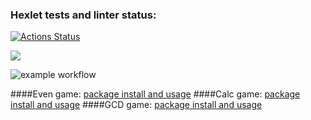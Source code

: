 ### Hexlet tests and linter status:
[![Actions Status](https://github.com/SergeyZubkov/frontend-project-lvl1/workflows/hexlet-check/badge.svg)](https://github.com/SergeyZubkov/frontend-project-lvl1/actions)

<a href="https://codeclimate.com/github/codeclimate/codeclimate/maintainability"><img src="https://api.codeclimate.com/v1/badges/a99a88d28ad37a79dbf6/maintainability" /></a>

![example workflow](https://github.com/SergeyZubkov/frontend-project-lvl1/actions/workflows/myWorkflow.yml/badge.svg)

####Even game:
[package install and usage](https://asciinema.org/a/0i3XShuVujOkMlvgY4byjY4ft)
####Calc game:
[package install and usage](https://asciinema.org/a/rF5gnrAZNKFDxSADayQ7JDNl1)
####GCD game:
[package install and usage](https://asciinema.org/a/azznc1dVMn5dkRYGYTXieWJ7g)
